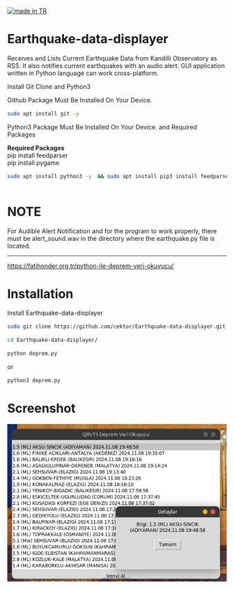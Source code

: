 <a href="#">
    <img src="https://raw.githubusercontent.com/pedromxavier/flag-badges/main/badges/TR.svg" alt="made in TR">
</a>

# Earthquake-data-displayer
Receives and Lists Current Earthquake Data from Kandilli Observatory as RSS. It also notifies current earthquakes with an audio alert. GUI application written in Python language can work cross-platform.



Install Git Clone and Python3

Github Package Must Be Installed On Your Device.
```bash
sudo apt install git -y
```


Python3 Package Must Be Installed On Your Device. and Required Packages

<b>Required Packages</b>
</br>
pip install feedparser
</br>
pip install pygame
</br>


```bash
sudo apt install python3 -y  && sudo apt install pip3 install feedparser -y && sudo apt install python3-pygame



```
# NOTE
For Audible Alert Notification and for the program to work properly, there must be alert_sound.wav in the directory where the earthquake.py file is located.


----------------------------------
https://fatihonder.org.tr/python-ile-deprem-veri-okuyucu/

# Installation
Install Earthquake-data-displayer
```bash
sudo git clone https://github.com/cektor/Earthquake-data-displayer.git
```
```bash
cd Earthquake-data-displayer/
```

```bash
python deprem.py
```
or

```bash
python3 deprem.py
```

# Screenshot

![Demo](depremv2.png) 
